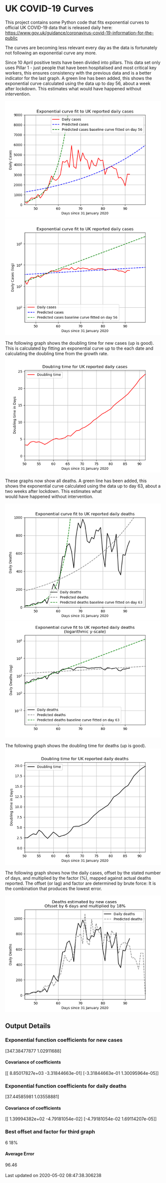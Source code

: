 # UK COVID-19 Curves

This project contains some Python code that fits exponential curves to
official UK COVID-19 data that is released daily here: https://www.gov.uk/guidance/coronavirus-covid-19-information-for-the-public

The curves are becoming less relevant every day as the data is fortunately not
following an exponential curve any more.

Since 10 April positive tests have been divided into pillars. This data set only uses Pillar 1 -  just people that have been hospitalised and most critical key workers,
this ensures consistency with the previous data and is a better indicator for
the last graph.
A green line has been added, this shows the exponential curve calculated using
the data up to day 56, about a week after lockdown. This estimates what would
have happened without intervention.

![Graph of actual cases and exponential curve](./out/cases.png)
![Graph of actual cases and exponential curve](./out/cases-log.png)

The following graph shows the doubling time for new cases (up is good).
This is calculated by fitting an exponential curve up to the each date
and calculating the doubling time from the growth rate.
![Graph of actual cases and exponential curve](./out/casesdt.png)

These graphs now show all deaths.
A green line has been added, this shows the exponential curve calculated using
the data up to day 63, about a two weeks after lockdown. This estimates what  
would have happened without intervention.

![Graph of actual cases and exponential deaths](./out/deaths.png)
![Graph of actual cases and exponential deaths](./out/deaths-log.png)

The following graph shows the doubling time for deaths (up is good).
![Graph of actual cases and exponential curve](./out/deathsdt.png)

The following graph shows how the daily cases, offset by the stated number of days,
and  multiplied by the factor (%), mapped against actual deaths reported.
The offset (or lag) and factor are determined by brute force:
It is the combination that produces the lowest error.

![Graph of predicted deaths based on earlier new cases](./out/cases-deaths.png)

Output Details
--------------
<h3>Exponential function coefficients for new cases</h3>
[347.38477877   1.02911688]
<h4>Covariance of coefficients</h4>
[[ 8.85017827e+03 -3.31844663e-01]
 [-3.31844663e-01  1.30095964e-05]]
<h3>Exponential function coefficients for daily deaths</h3>
[37.44585981  1.03558881]
<h4>Covariance of coefficients</h4>
[[ 1.39994382e+02 -4.79181054e-02]
 [-4.79181054e-02  1.69114207e-05]] <br/>
<h3>Best offset and factor for third graph</h3>
6 18%
<h4>Average Error</h4>
96.46
<br /><br />Last updated on 2020-05-02 08:47:38.306238
